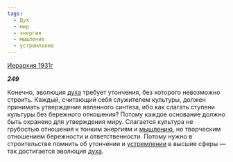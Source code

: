 ```yaml
---
tags:
  - Дух
  - мир
  - энергия
  - мышление
  - устремление
---
```

[Иерархия 1931г](https://127.0.0.1:4002/agni/1931)

___249___

Конечно, эволюция [духа](../../../tags/#Дух) требует утончения, без которого невозможно строить. Каждый, считающий себя служителем культуры, должен принимать утверждение явленного синтеза, ибо как слагать ступени культуры без бережного отношения? Потому каждое основание должно быть охранено для утверждения миру. Слагается культура не грубостью отношения к тонким энергиям и [мышлению](../../../tags/#мышление), но творческим отношением бережности и ответственности. Потому нужно в строительстве помнить об утончении и [устремлении](../../../tags/#устремление) в высшие сферы — так достигается эволюция [духа](../../../tags/#Дух).   

